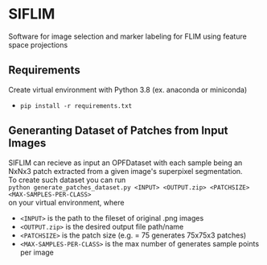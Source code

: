 # SIFLIM
Software for image selection and marker labeling for FLIM using feature space projections

## Requirements
Create virtual environment with Python 3.8 (ex. anaconda or miniconda)
- ```pip install -r requirements.txt```

## Generanting Dataset of Patches from Input Images
  SIFLIM can recieve as input an OPFDataset with each sample being an NxNx3 patch extracted from a given image's superpixel segmentation. 
<br>
To create such dataset you can run <br>
```python generate_patches_dataset.py <INPUT> <OUTPUT.zip> <PATCHSIZE> <MAX-SAMPLES-PER-CLASS>``` <br>
on your virtual environment, where <br> 
- ```<INPUT>``` is the path to the fileset of original .png images
- ```<OUTPUT.zip>``` is the desired output file path/name
- ```<PATCHSIZE>``` is the patch size (e.g. <PATCHSIZE> = 75 generates 75x75x3 patches)
- ```<MAX-SAMPLES-PER-CLASS>``` is the max number of generates sample points per image

